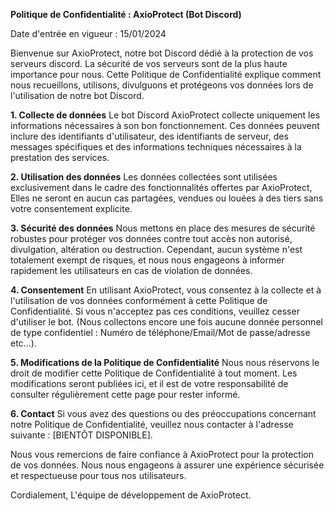 **Politique de Confidentialité : AxioProtect (Bot Discord)**

Date d'entrée en vigueur : 15/01/2024

Bienvenue sur AxioProtect, notre bot Discord dédié à la protection de vos serveurs discord. La sécurité de vos serveurs sont de la plus haute importance pour nous. 
Cette Politique de Confidentialité explique comment nous recueillons, utilisons, divulguons et protégeons vos données lors de l'utilisation de notre bot Discord.

**1. Collecte de données**
Le bot Discord AxioProtect collecte uniquement les informations nécessaires à son bon fonctionnement. Ces données peuvent inclure des identifiants d'utilisateur, des identifiants de serveur, 
des messages spécifiques et des informations techniques nécessaires à la prestation des services.

**2. Utilisation des données**
Les données collectées sont utilisées exclusivement dans le cadre des fonctionnalités offertes par AxioProtect, Elles ne seront en aucun cas partagées, vendues ou louées à des tiers sans votre consentement explicite.

**3. Sécurité des données**
Nous mettons en place des mesures de sécurité robustes pour protéger vos données contre tout accès non autorisé, divulgation, altération ou destruction. 
Cependant, aucun système n'est totalement exempt de risques, et nous nous engageons à informer rapidement les utilisateurs en cas de violation de données.

**4. Consentement**
En utilisant AxioProtect, vous consentez à la collecte et à l'utilisation de vos données conformément à cette Politique de Confidentialité. 
Si vous n'acceptez pas ces conditions, veuillez cesser d'utiliser le bot. (Nous collectons encore une fois aucune donnée personnel de type confidentiel : Numéro de téléphone/Email/Mot de passe/adresse etc...).

**5. Modifications de la Politique de Confidentialité**
Nous nous réservons le droit de modifier cette Politique de Confidentialité à tout moment. 
Les modifications seront publiées ici, et il est de votre responsabilité de consulter régulièrement cette page pour rester informé.

**6. Contact**
Si vous avez des questions ou des préoccupations concernant notre Politique de Confidentialité, veuillez nous contacter à l'adresse suivante : [BIENTÔT DISPONIBLE].

Nous vous remercions de faire confiance à AxioProtect pour la protection de vos données. 
Nous nous engageons à assurer une expérience sécurisée et respectueuse pour tous nos utilisateurs.

Cordialement,
L'équipe de développement de AxioProtect.
